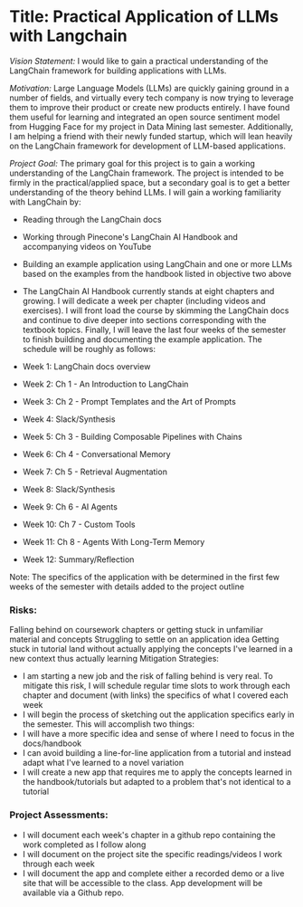# Title: Practical Application of LLMs with Langchain

*Vision Statement:* I would like to gain a practical understanding of the LangChain framework for building applications with LLMs.

*Motivation:* Large Language Models (LLMs) are quickly gaining ground in a number of fields, and virtually every tech company is now trying to leverage them to improve their product or create new products entirely. I have found them useful for learning and integrated an open source sentiment model from Hugging Face for my project in Data Mining last semester. Additionally, I am helping a friend with their newly funded startup, which will lean heavily on the LangChain framework for development of LLM-based applications.

*Project Goal:* The primary goal for this project is to gain a working understanding of the LangChain framework. The project is intended to be firmly in the practical/applied space, but a secondary goal is to get a better understanding of the theory behind LLMs. I will gain a working familiarity with LangChain by:

* Reading through the LangChain docs
* Working through Pinecone's LangChain AI Handbook and accompanying videos on YouTube
* Building an example application using LangChain and one or more LLMs based on the examples from the handbook listed in objective two above
* The LangChain AI Handbook currently stands at eight chapters and growing. I will dedicate a week per chapter (including videos and exercises). I will front load the course by skimming the LangChain docs and continue to dive deeper into sections corresponding with the textbook topics. Finally, I will leave the last four weeks of the semester to finish building and documenting the example application. The schedule will be roughly as follows:

* Week 1: LangChain docs overview
* Week 2: Ch 1 - An Introduction to LangChain
* Week 3: Ch 2 - Prompt Templates and the Art of Prompts
* Week 4: Slack/Synthesis
* Week 5: Ch 3 - Building Composable Pipelines with Chains
* Week 6: Ch 4 - Conversational Memory
* Week 7: Ch 5 - Retrieval Augmentation
* Week 8: Slack/Synthesis
* Week 9: Ch 6 - AI Agents
* Week 10: Ch 7 - Custom Tools
* Week 11: Ch 8 - Agents With Long-Term Memory
* Week 12: Summary/Reflection

Note: The specifics of the application with be determined in the first few weeks of the semester with details added to the project outline

### Risks:

Falling behind on coursework chapters or getting stuck in unfamiliar material and concepts
Struggling to settle on an application idea
Getting stuck in tutorial land without actually applying the concepts I've learned in a new context thus actually learning
Mitigation Strategies:

* I am starting a new job and the risk of falling behind is very real. To mitigate this risk, I will schedule regular time slots to work through each chapter and document (with links) the specifics of what I covered each week
* I will begin the process of sketching out the application specifics early in the semester. This will accomplish two things:
* I will have a more specific idea and sense of where I need to focus in the docs/handbook
* I can avoid building a line-for-line application from a tutorial and instead adapt what I've learned to a novel variation
* I will create a new app that requires me to apply the concepts learned in the handbook/tutorials but adapted to a problem that's not identical to a tutorial


### Project Assessments:

* I will document each week's chapter in a github repo containing the work completed as I follow along
* I will document on the project site the specific readings/videos I work through each week
* I will document the app and complete either a recorded demo or a live site that will be accessible to the class. App development will be available via a Github repo.
